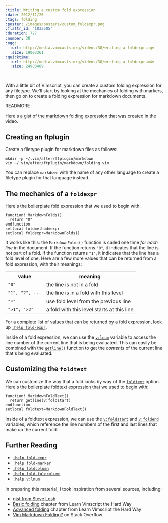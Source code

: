 ```yaml
--- 
:title: Writing a custom fold expression
:date: 2012/11/26
:tags: folding
:poster: /images/posters/custom_foldexpr.png
:flattr_id: "1033505"
:duration: 727
:number: 38
:ogg: 
  :url: http://media.vimcasts.org/videos/38/writing-a-foldexpr.ogv
  :size: 19003361
:quicktime: 
  :url: http://media.vimcasts.org/videos/38/writing-a-foldexpr.m4v
  :size: 24983489

---
```


With a little bit of Vimscript, you can create a custom folding expression for any filetype. We'll start by looking at the mechanics of folding with markers, then go on to create a folding expression for markdown documents.

READMORE


Here's [a gist of the markdown folding expression][gist] that was created in the video. 

## Creating an ftplugin

Create a filetype plugin for markdown files as follows:

    mkdir -p ~/.vim/after/ftplugin/markdown
    vim ~/.vim/after/ftplugin/markdown/folding.vim

You can replace `markdown` with the name of any other language to create a filetype plugin for that language instead.

## The mechanics of a `foldexpr`

Here's the boilerplate fold expression that we used to begin with:

    function! MarkdownFolds()
      return "0"
    endfunction
    setlocal foldmethod=expr
    setlocal foldexpr=MarkdownFolds()

It works like this: the `MarkdownFolds()` function is called one time *for each line* in the document. If the function returns `"0"`, it indicates that the line is not part of a fold. If the function returns `"1"`, it indicates that the line has a fold level of one. Here are a few more values that can be returned from a fold expression, with their meanings:

<table>
    <tr>
        <th>value</th>
        <th>meaning</th>
    </tr>
    <tr>
        <td><code>"0"</code></td>
        <td>the line is not in a fold</td>
    </tr>
    <tr>
        <td><code>"1", "2", ...</code></td>
        <td>the line is in a fold with this level</td>
    </tr>
    <tr>
        <td><code>"="</code></td>
        <td>use fold level from the previous line</td>
    </tr>
    <tr>
        <td><code>"&gt;1", "&gt;2"</code></td>
        <td>a fold with this level starts at this line</td>
    </tr>
</table>

For a complete list of values that can be returned by a fold expression, look up [`:help fold-expr`][fold-expr].

Inside of a fold expression, we can use the [`v:lnum`][v:lnum] variable to access the line number of the current line that is being evaluated. This can easily be combined with the [`getline()`][getline] function to get the *contents* of the current line that's being evaluated.

## Customizing the `foldtext`

We can customize the way that a fold looks by way of the [`foldtext`][foldtext] option. Here's the boilerplate foldtext expression that we used to begin with:

    function! MarkdownFoldText()
      return getline(v:foldstart)
    endfunction
    setlocal foldtext=MarkdownFoldText()

Inside of a foldtext expression, we can use the [`v:foldstart`][v:foldstart] and [`v:foldend`][v:foldend] variables, which reference the line numbers of the first and last lines that make up the current fold.

## Further Reading

* [`:help fold-expr`][fold-expr]
* [`:help fold-marker`][fold-marker]
* [`:help foldcolumn`][foldcolumn]
* [`:help fold-foldcolumn`][fold-foldcolumn]
* [`:help v:lnum`][v:lnum]

In preparing this material, I took inspiration from several sources, including:

* [gist from Steve Losh][gistsjl]
* [Basic folding][48] chapter from Learn Vimscript the Hard Way
* [Advanced folding][49] chapter from Learn Vimscript the Hard Way
* [Vim Markdown Folding?][q] on Stack Overflow


[foldcolumn]: http://vimdoc.sourceforge.net/htmldoc/options.html#'foldcolumn'
[fold-foldcolumn]: http://vimdoc.sourceforge.net/htmldoc/fold.html#fold-foldcolumn
[fold-expr]: http://vimdoc.sourceforge.net/htmldoc/fold.html#fold-expr
[fold-marker]: http://vimdoc.sourceforge.net/htmldoc/fold.html#fold-marker
[v:lnum]: http://vimdoc.sourceforge.net/htmldoc/eval.html#v:lnum
[v:foldstart]: http://vimdoc.sourceforge.net/htmldoc/eval.html#v:foldstart
[v:foldend]: http://vimdoc.sourceforge.net/htmldoc/eval.html#v:foldend
[getline]: http://vimdoc.sourceforge.net/htmldoc/eval.html#getline()
[foldtext]: http://vimdoc.sourceforge.net/htmldoc/options.html#'foldtext'
[gist]: https://gist.github.com/4149842

[gistsjl]: https://gist.github.com/1038710
[q]: http://stackoverflow.com/questions/3828606/vim-markdown-folding
[48]: http://learnvimscriptthehardway.stevelosh.com/chapters/48.html
[49]: http://learnvimscriptthehardway.stevelosh.com/chapters/49.html
